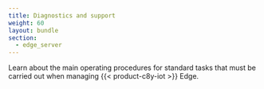 ```yaml
---
title: Diagnostics and support
weight: 60
layout: bundle
section:
  - edge_server
---
```


Learn about the main operating procedures for standard tasks that must be carried out when managing {{< product-c8y-iot >}} Edge.
